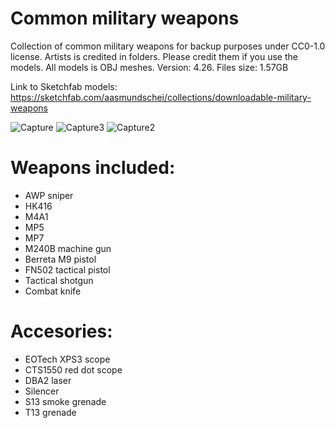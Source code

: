 # Common military weapons
 Collection of common military weapons for backup purposes under CC0-1.0 license. Artists is credited in folders. Please credit them if you use the models. All models is OBJ meshes.
 Version: 4.26. Files size: 1.57GB
 
 Link to Sketchfab models: https://sketchfab.com/aasmundschei/collections/downloadable-military-weapons
 
 ![Capture](https://user-images.githubusercontent.com/2607194/193647936-8dfb4142-b20f-4add-be65-4a2e06d3191b.JPG)
 ![Capture3](https://user-images.githubusercontent.com/2607194/193647976-a8a873f1-0d15-4c75-82e1-ecc4b5004a23.JPG)
 ![Capture2](https://user-images.githubusercontent.com/2607194/193647947-659ffb5c-6178-46d2-a102-d939bfd2da31.JPG)


# Weapons included:

* AWP sniper
* HK416
* M4A1
* MP5 
* MP7 
* M240B machine gun
* Berreta M9 pistol 
* FN502 tactical pistol
* Tactical shotgun
* Combat knife

# Accesories:

* EOTech XPS3 scope
* CTS1550 red dot scope
* DBA2 laser 
* Silencer
* S13 smoke grenade
* T13 grenade 
